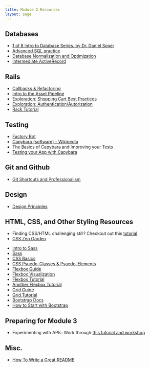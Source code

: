 ```yaml
---
title: Module 2 Resources
layout: page
---
```


## Databases

- [1 of 8 Intro to Database Series. by Dr. Daniel Soper](https://www.youtube.com/watch?v=4Z9KEBexzcM)
- [Advanced SQL practice](https://github.com/turingschool/lesson_plans/blob/master/ruby_03-professional_rails_applications/intermediate_sql.md)
- [Database Normalization and Optimization](../lessons/database_normalization_and_optimization)
- [Intermediate ActiveRecord](../lessons/intermediate_active_record)

## Rails

- [Callbacks & Refactoring](../lessons/callbacks_and_refactoring)
- [Intro to the Asset Pipeline](../lessons/asset_pipeline)
- [Exploration: Shopping Cart Best Practices](../misc/cart_exploration)
- [Exploration: Authentication/Autorization](../explorations/auth_exploration)
- [Rack Tutorial](https://github.com/turingschool-examples/rack_server)

## Testing

- [Factory Bot](../lessons/factory_bot)
- [Capybara (software) - Wikipedia](https://en.wikipedia.org/wiki/Capybara_(software))
- [The Basics of Capybara and Improving your Tests](https://www.sitepoint.com/basics-capybara-improving-tests/)
- [Testing your App with Capybara](https://github.com/teamcapybara/capybara)

## Git and Github

- [Git Shortcuts and Professionalism](../lessons/additional_github)

## Design

- [Design Principles](../lessons/design_principles)


## HTML, CSS, and Other Styling Resources

- Finding CSS/HTML challenging still? Checkout out this [tutorial](https://github.com/turingschool-examples/introductory-static-site)
- [CSS Zen Garden](http://www.csszengarden.com/)
* [Intro to Sass](../lessons/intro_to_sass)
* [Sass](https://sass-lang.com/guide)
* [CSS Basics](https://thecssworkshop.com/css-basics)
* [CSS Psuedo-Classes & Psuedo-Elements](http://www.growingwiththeweb.com/2012/08/pseudo-classes-vs-pseudo-elements.html)
* [Flexbox Guide](https://css-tricks.com/snippets/css/a-guide-to-flexbox/)
* [Flexbox Visualization](https://medium.freecodecamp.org/an-animated-guide-to-flexbox-d280cf6afc35)
* [Flexbox Tutorial](https://mastery.games/p/flexbox-zombies)
* [Another Flexbox Tutorial](https://flexboxfroggy.com/)
* [Grid Guide](https://css-tricks.com/snippets/css/complete-guide-grid/)
* [Grid Tutorial](https://cssgridgarden.com/)
* [Bootstrap Docs](https://getbootstrap.com/)
* [How to Start with Bootstrap](https://www.taniarascia.com/what-is-bootstrap-and-how-do-i-use-it/)


## Preparing for Module 3

- Experimenting with APIs: Work through [this tutorial and workshop](http://backend.turing.io/module2/misc/exploring_apis_workshop)

## Misc.

- [How To Write a Great README](../lessons/how_to_write_a_great_readme)
